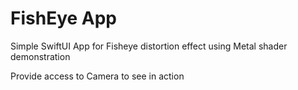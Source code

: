 # FishEye App

Simple SwiftUI App for Fisheye distortion effect using Metal shader demonstration

Provide access to Camera to see in action
